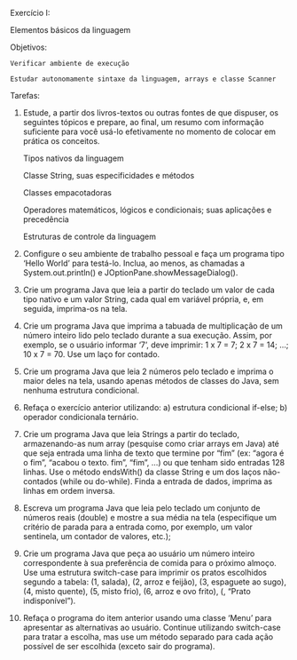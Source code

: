 Exercício I:

Elementos básicos da linguagem

Objetivos:

    Verificar ambiente de execução

    Estudar autonomamente sintaxe da linguagem, arrays e classe Scanner

Tarefas:

1. Estude, a partir dos livros-textos ou outras fontes de que dispuser, os seguintes tópicos e prepare, ao final, um resumo com informação suficiente para você usá-lo efetivamente no momento de colocar em prática os conceitos.

    Tipos nativos da linguagem

    Classe String, suas especificidades e métodos

    Classes empacotadoras

    Operadores matemáticos, lógicos e condicionais; suas aplicações e precedência

    Estruturas de controle da linguagem

2. Configure o seu ambiente de trabalho pessoal e faça um programa tipo ‘Hello World’ para testá-lo. Inclua, ao menos, as chamadas a System.out.println() e JOptionPane.showMessageDialog().

3. Crie um programa Java que leia a partir do teclado um valor de cada tipo nativo e um valor String, cada qual em variável própria, e, em seguida, imprima-os na tela.

4. Crie um programa Java que imprima a tabuada de multiplicação de um número inteiro lido pelo teclado durante a sua execução. Assim, por exemplo, se o usuário informar ‘7’, deve imprimir: 1 x 7 = 7; 2 x 7 = 14; …; 10 x 7 = 70. Use um laço for contado.

5. Crie um programa Java que leia 2 números pelo teclado e imprima o maior deles na tela, usando apenas métodos de classes do Java, sem nenhuma estrutura condicional.

6. Refaça o exercício anterior utilizando: a) estrutura condicional if-else; b) operador condicionala ternário.

7. Crie um programa Java que leia Strings a partir do teclado, armazenando-as num array (pesquise como criar arrays em Java) até que seja entrada uma linha de texto que termine por “fim” (ex: “agora é o fim”, “acabou o texto. fim”, “fim”, …) ou que tenham sido entradas 128 linhas. Use o método endsWith() da classe String e um dos laços não-contados (while ou do-while). Finda a entrada de dados, imprima as linhas em ordem inversa.

8. Escreva um programa Java que leia pelo teclado um conjunto de números reais (double) e mostre a sua média na tela (especifique um critério de parada para a entrada como, por exemplo, um valor sentinela, um contador de valores, etc.);

9. Crie um programa Java que peça ao usuário um número inteiro correspondente à sua preferência de comida para o próximo almoço. Use uma estrutura switch-case para imprimir os pratos escolhidos segundo a tabela: (1, salada), (2, arroz e feijão), (3, espaguete ao sugo), (4, misto quente), (5, misto frio), (6, arroz e ovo frito), (<qualquer outro valor>, “Prato indisponível”).

10. Refaça o programa do item anterior usando uma classe ‘Menu’ para apresentar as alternativas ao usuário. Continue utilizando switch-case para tratar a escolha, mas use um método separado para cada ação possível de ser escolhida (exceto sair do programa).